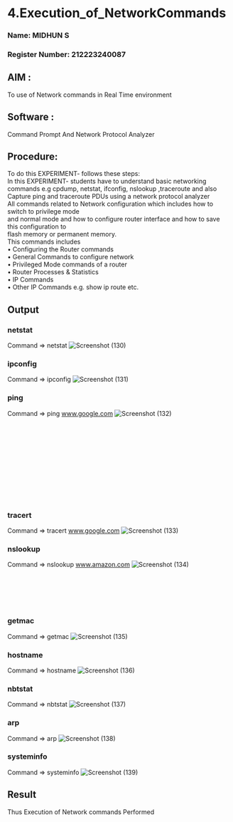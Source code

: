 
# 4.Execution_of_NetworkCommands
### Name: MIDHUN S
### Register Number: 212223240087
## AIM :
To use of Network commands in Real Time environment
## Software : 
Command Prompt And Network Protocol Analyzer
## Procedure: 
To do this EXPERIMENT- follows these steps:
<BR>
In this EXPERIMENT- students have to understand basic networking commands e.g cpdump, netstat, ifconfig, nslookup ,traceroute and also Capture ping and traceroute PDUs using a network protocol analyzer 
<BR>
All commands related to Network configuration which includes how to switch to privilege mode
<BR>
and normal mode and how to configure router interface and how to save this configuration to
<BR>
flash memory or permanent memory.
<BR>
This commands includes
<BR>
• Configuring the Router commands
<BR>
• General Commands to configure network
<BR>
• Privileged Mode commands of a router 
<BR>
• Router Processes & Statistics
<BR>
• IP Commands
<BR>
• Other IP Commands e.g. show ip route etc.
<BR>

## Output
### netstat
Command => netstat
![Screenshot (130)](https://github.com/user-attachments/assets/8d1ed0f2-50be-438b-89ce-0fd3bb33f20d)

### ipconfig
Command => ipconfig
![Screenshot (131)](https://github.com/user-attachments/assets/73daf0b6-c0e9-4836-89bb-e40d4b1c21eb)

### ping
Command => ping www.google.com
![Screenshot (132)](https://github.com/user-attachments/assets/7b8213b5-5973-4c15-9cec-30e49cab03d1)
<br><br>
<br><br>
<br><br>
<br><br>
<br><br>
<br><br>
### tracert
Command =>  tracert www.google.com
![Screenshot (133)](https://github.com/user-attachments/assets/46f9a5c5-4e8a-4d60-ac3f-dd564b64ade3)

### nslookup
Command => nslookup www.amazon.com
![Screenshot (134)](https://github.com/user-attachments/assets/45a0dc3f-6c72-449c-84c1-1f13da8478aa)
<br><br>
<br><br>
<br><br>
### getmac
Command => getmac
![Screenshot (135)](https://github.com/user-attachments/assets/730496ca-0937-479b-9511-6d8640c93288)

### hostname
Command => hostname
![Screenshot (136)](https://github.com/user-attachments/assets/fb0237df-e710-4690-bf8b-1d0a25861289)

### nbtstat
Command => nbtstat
![Screenshot (137)](https://github.com/user-attachments/assets/8513b791-e1f5-416a-91d1-a70458d58e5f)

### arp
Command => arp
![Screenshot (138)](https://github.com/user-attachments/assets/e93dd361-4f1b-4fac-ad0c-592da3999e4f)

### systeminfo
Command => systeminfo
![Screenshot (139)](https://github.com/user-attachments/assets/66cfee53-492d-47c1-ad9f-af5a448fe1f4)


## Result
Thus Execution of Network commands Performed 
